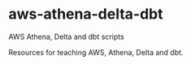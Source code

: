 # aws-athena-delta-dbt
AWS Athena, Delta and dbt scripts

Resources for teaching AWS, Athena, Delta and dbt.

